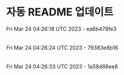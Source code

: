 # 자동 README 업데이트

Fri Mar 24 04:26:18 UTC 2023 - ea6b478fe3 <br/><br/><br/>
Fri Mar 24 04:26:24 UTC 2023 - 79383e8b16 <br/><br/><br/>
Fri Mar 24 04:26:33 UTC 2023 - 1a58d88ee8 <br/><br/><br/>
